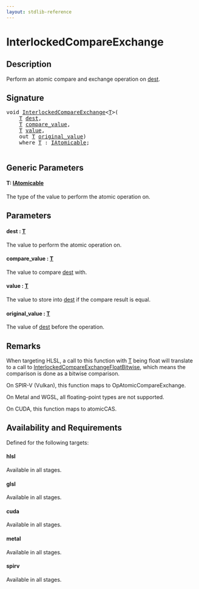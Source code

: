 ```yaml
---
layout: stdlib-reference
---
```


# InterlockedCompareExchange

## Description

Perform an atomic compare and exchange operation on <span class='code'><a href=".html#decl-dest" class="code_param">dest</a></span>.



## Signature 

<pre>
<span class="code_keyword">void</span> <a href=".html">InterlockedCompareExchange</a>&lt;<a href=".html#typeparam-T" class="code_type">T</a>&gt;(
    <a href=".html#typeparam-T" class="code_type">T</a> <a href=".html#decl-dest" class="code_param">dest</a>,
    <a href=".html#typeparam-T" class="code_type">T</a> <a href=".html#decl-compare_value" class="code_param">compare_value</a>,
    <a href=".html#typeparam-T" class="code_type">T</a> <a href=".html#decl-value" class="code_param">value</a>,
    <span class="code_keyword">out</span> <a href=".html#typeparam-T" class="code_type">T</a> <a href=".html#decl-original_value" class="code_param">original_value</a>)
    <span class='code_keyword'>where</span> <a href=".html#typeparam-T" class="code_type">T</a> : <a href="../../interfaces/iatomicable-01/index.html" class="code_type">IAtomicable</a>;

</pre>

## Generic Parameters

####  <a id="typeparam-T"></a>T: [IAtomicable](../../interfaces/iatomicable-01/index.html)
The type of the value to perform the atomic operation on.


## Parameters

####  <a id="decl-dest"></a>dest  : [T](.html#typeparam-T)
The value to perform the atomic operation on.

####  <a id="decl-compare_value"></a>compare\_value  : [T](.html#typeparam-T)
The value to compare <span class='code'><a href=".html#decl-dest" class="code_param">dest</a></span> with.

####  <a id="decl-value"></a>value  : [T](.html#typeparam-T)
The value to store into <span class='code'><a href=".html#decl-dest" class="code_param">dest</a></span> if the compare result is equal.

####  <a id="decl-original_value"></a>original\_value  : [T](.html#typeparam-T)
The value of <span class='code'><a href=".html#decl-dest" class="code_param">dest</a></span> before the operation.


## Remarks
When targeting HLSL, a call to this function with <span class='code'><a href=".html#typeparam-T" class="code_type">T</a></span> being <span class='code'><span class="code_keyword">float</span></span> will translate to a call to
<span class='code'><a href="../interlockedcompareexchangefloatbitwise-0biqv.html">InterlockedCompareExchangeFloatBitwise</a></span>, which means the comparison is done as a bitwise comparison.

On SPIR-V (Vulkan), this function maps to <span class='code'>OpAtomicCompareExchange</span>.

On Metal and WGSL, all floating-point types are not supported.

On CUDA, this function maps to <span class='code'>atomicCAS</span>.


## Availability and Requirements

Defined for the following targets:

#### hlsl
Available in all stages.

#### glsl
Available in all stages.

#### cuda
Available in all stages.

#### metal
Available in all stages.

#### spirv
Available in all stages.



